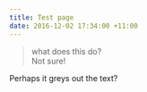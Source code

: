 ```yaml
---
title: Test page
date: 2016-12-02 17:34:00 +11:00
---
```


> what does this do?<br>
Not sure!

Perhaps it greys out the text?